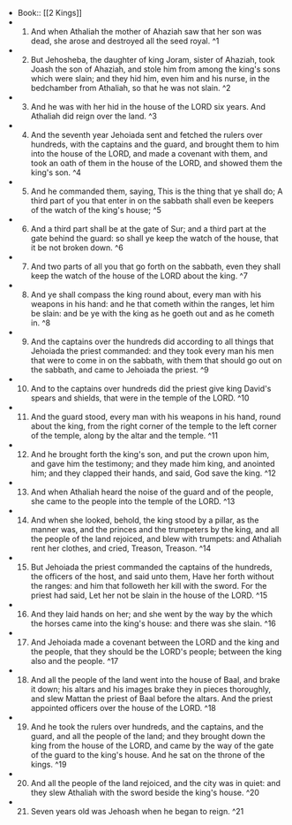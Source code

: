 - Book:: [[2 Kings]]
- 1. And when Athaliah the mother of Ahaziah saw that her son was dead, she arose and destroyed all the seed royal. ^1
- 2. But Jehosheba, the daughter of king Joram, sister of Ahaziah, took Joash the son of Ahaziah, and stole him from among the king's sons which were slain; and they hid him, even him and his nurse, in the bedchamber from Athaliah, so that he was not slain. ^2
- 3. And he was with her hid in the house of the LORD six years. And Athaliah did reign over the land. ^3
- 4. And the seventh year Jehoiada sent and fetched the rulers over hundreds, with the captains and the guard, and brought them to him into the house of the LORD, and made a covenant with them, and took an oath of them in the house of the LORD, and showed them the king's son. ^4
- 5. And he commanded them, saying, This is the thing that ye shall do; A third part of you that enter in on the sabbath shall even be keepers of the watch of the king's house; ^5
- 6. And a third part shall be at the gate of Sur; and a third part at the gate behind the guard: so shall ye keep the watch of the house, that it be not broken down. ^6
- 7. And two parts of all you that go forth on the sabbath, even they shall keep the watch of the house of the LORD about the king. ^7
- 8. And ye shall compass the king round about, every man with his weapons in his hand: and he that cometh within the ranges, let him be slain: and be ye with the king as he goeth out and as he cometh in. ^8
- 9. And the captains over the hundreds did according to all things that Jehoiada the priest commanded: and they took every man his men that were to come in on the sabbath, with them that should go out on the sabbath, and came to Jehoiada the priest. ^9
- 10. And to the captains over hundreds did the priest give king David's spears and shields, that were in the temple of the LORD. ^10
- 11. And the guard stood, every man with his weapons in his hand, round about the king, from the right corner of the temple to the left corner of the temple, along by the altar and the temple. ^11
- 12. And he brought forth the king's son, and put the crown upon him, and gave him the testimony; and they made him king, and anointed him; and they clapped their hands, and said, God save the king. ^12
- 13. And when Athaliah heard the noise of the guard and of the people, she came to the people into the temple of the LORD. ^13
- 14. And when she looked, behold, the king stood by a pillar, as the manner was, and the princes and the trumpeters by the king, and all the people of the land rejoiced, and blew with trumpets: and Athaliah rent her clothes, and cried, Treason, Treason. ^14
- 15. But Jehoiada the priest commanded the captains of the hundreds, the officers of the host, and said unto them, Have her forth without the ranges: and him that followeth her kill with the sword. For the priest had said, Let her not be slain in the house of the LORD. ^15
- 16. And they laid hands on her; and she went by the way by the which the horses came into the king's house: and there was she slain. ^16
- 17. And Jehoiada made a covenant between the LORD and the king and the people, that they should be the LORD's people; between the king also and the people. ^17
- 18. And all the people of the land went into the house of Baal, and brake it down; his altars and his images brake they in pieces thoroughly, and slew Mattan the priest of Baal before the altars. And the priest appointed officers over the house of the LORD. ^18
- 19. And he took the rulers over hundreds, and the captains, and the guard, and all the people of the land; and they brought down the king from the house of the LORD, and came by the way of the gate of the guard to the king's house. And he sat on the throne of the kings. ^19
- 20. And all the people of the land rejoiced, and the city was in quiet: and they slew Athaliah with the sword beside the king's house. ^20
- 21. Seven years old was Jehoash when he began to reign. ^21
